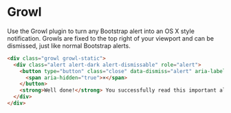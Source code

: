 # Growl
Use the Growl plugin to turn any Bootstrap alert into an OS X style notification. Growls are fixed to the top right of your viewport and can be dismissed, just like normal Bootstrap alerts.

```html
<div class="growl growl-static">
  <div class="alert alert-dark alert-dismissable" role="alert">
    <button type="button" class="close" data-dismiss="alert" aria-label="Close">
      <span aria-hidden="true">×</span>
    </button>
    <strong>Well done!</strong> You successfully read this important alert message.
  </div>
</div>
```
